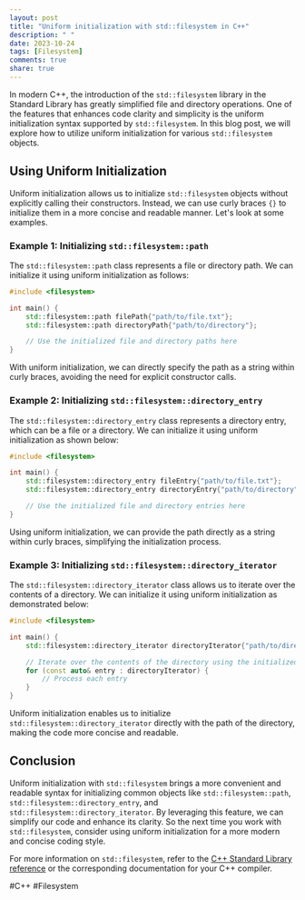 ```yaml
---
layout: post
title: "Uniform initialization with std::filesystem in C++"
description: " "
date: 2023-10-24
tags: [Filesystem]
comments: true
share: true
---
```


In modern C++, the introduction of the `std::filesystem` library in the Standard Library has greatly simplified file and directory operations. One of the features that enhances code clarity and simplicity is the uniform initialization syntax supported by `std::filesystem`. In this blog post, we will explore how to utilize uniform initialization for various `std::filesystem` objects.

## Using Uniform Initialization

Uniform initialization allows us to initialize `std::filesystem` objects without explicitly calling their constructors. Instead, we can use curly braces `{}` to initialize them in a more concise and readable manner. Let's look at some examples.

### Example 1: Initializing `std::filesystem::path`

The `std::filesystem::path` class represents a file or directory path. We can initialize it using uniform initialization as follows:

```cpp
#include <filesystem>

int main() {
    std::filesystem::path filePath{"path/to/file.txt"};
    std::filesystem::path directoryPath{"path/to/directory"};

    // Use the initialized file and directory paths here
}
```

With uniform initialization, we can directly specify the path as a string within curly braces, avoiding the need for explicit constructor calls.

### Example 2: Initializing `std::filesystem::directory_entry`

The `std::filesystem::directory_entry` class represents a directory entry, which can be a file or a directory. We can initialize it using uniform initialization as shown below:

```cpp
#include <filesystem>

int main() {
    std::filesystem::directory_entry fileEntry{"path/to/file.txt"};
    std::filesystem::directory_entry directoryEntry{"path/to/directory"};

    // Use the initialized file and directory entries here
}
```

Using uniform initialization, we can provide the path directly as a string within curly braces, simplifying the initialization process.

### Example 3: Initializing `std::filesystem::directory_iterator`

The `std::filesystem::directory_iterator` class allows us to iterate over the contents of a directory. We can initialize it using uniform initialization as demonstrated below:

```cpp
#include <filesystem>

int main() {
    std::filesystem::directory_iterator directoryIterator{"path/to/directory"};

    // Iterate over the contents of the directory using the initialized iterator
    for (const auto& entry : directoryIterator) {
        // Process each entry
    }
}
```

Uniform initialization enables us to initialize `std::filesystem::directory_iterator` directly with the path of the directory, making the code more concise and readable.

## Conclusion

Uniform initialization with `std::filesystem` brings a more convenient and readable syntax for initializing common objects like `std::filesystem::path`, `std::filesystem::directory_entry`, and `std::filesystem::directory_iterator`. By leveraging this feature, we can simplify our code and enhance its clarity. So the next time you work with `std::filesystem`, consider using uniform initialization for a more modern and concise coding style.

For more information on `std::filesystem`, refer to the [C++ Standard Library reference](https://en.cppreference.com/w/cpp/filesystem) or the corresponding documentation for your C++ compiler.

\#C++ #Filesystem